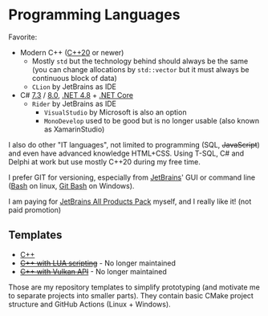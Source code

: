 # Programming Languages

Favorite:
- Modern C++ ([C++20](https://en.cppreference.com/w/cpp/20) or newer)
  - Mostly `std` but the technology behind should always be the same (you can change allocations by `std::vector` but it must always be continuous block of data)
  - `CLion` by JetBrains as IDE
- C# [7.3](https://docs.microsoft.com/en-us/dotnet/csharp/whats-new/csharp-7-3) / [8.0](https://docs.microsoft.com/en-us/dotnet/csharp/whats-new/csharp-8), [.NET 4.8](https://en.wikipedia.org/wiki/.NET_Framework_version_history#.NET_Framework_4.8) + [.NET Core](https://en.wikipedia.org/wiki/.NET_Core)
  - `Rider` by JetBrains as IDE
    - `VisualStudio` by Microsoft is also an option
    - `MonoDevelop` used to be good but is no longer usable (also known as XamarinStudio)

I also do other "IT languages", not limited to programming (SQL, ~~JavaScript~~) and even have advanced knowledge HTML+CSS.
Using T-SQL, C# and Delphi at work but use mostly C++20 during my free time.

I prefer GIT for versioning, especially from [JetBrains](https://www.jetbrains.com/)' GUI or command line ([Bash](https://en.wikipedia.org/wiki/Bash_(Unix_shell)) on linux, [Git Bash](https://gitforwindows.org/) on Windows).

I am paying for [JetBrains All Products Pack](https://www.jetbrains.com/all/) myself, and I really like it! (not paid promotion)


## Templates

- [C++](https://github.com/AbitTheGray/Cpp-Template)
- ~~[C++ with LUA scripting](https://github.com/AbitTheGray/Cpp-LUA-Template)~~ - No longer maintained
- ~~[C++ with Vulkan API](https://github.com/AbitTheGray/Cpp-Vulkan-Template)~~ - No longer maintained

Those are my repository templates to simplify prototyping (and motivate me to separate projects into smaller parts).
They contain basic CMake project structure and GitHub Actions (Linux + Windows).
